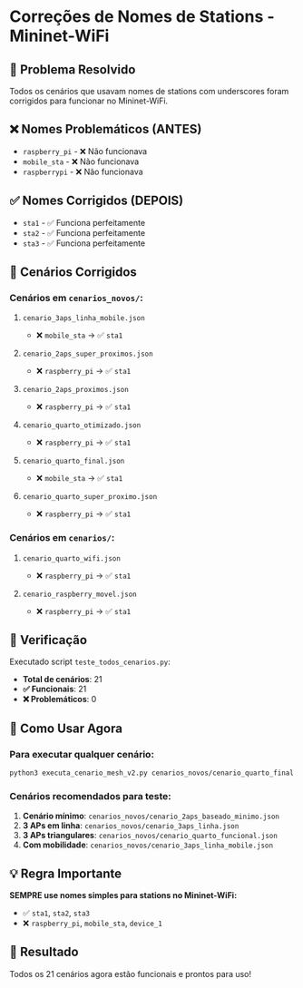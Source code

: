 # Correções de Nomes de Stations - Mininet-WiFi

## 🎯 Problema Resolvido
Todos os cenários que usavam nomes de stations com underscores foram corrigidos para funcionar no Mininet-WiFi.

## ❌ Nomes Problemáticos (ANTES)
- `raspberry_pi` - ❌ Não funcionava
- `mobile_sta` - ❌ Não funcionava  
- `raspberrypi` - ❌ Não funcionava

## ✅ Nomes Corrigidos (DEPOIS)
- `sta1` - ✅ Funciona perfeitamente
- `sta2` - ✅ Funciona perfeitamente
- `sta3` - ✅ Funciona perfeitamente

## 📁 Cenários Corrigidos

### Cenários em `cenarios_novos/`:
1. `cenario_3aps_linha_mobile.json`
   - ❌ `mobile_sta` → ✅ `sta1`

2. `cenario_2aps_super_proximos.json`
   - ❌ `raspberry_pi` → ✅ `sta1`

3. `cenario_2aps_proximos.json`
   - ❌ `raspberry_pi` → ✅ `sta1`

4. `cenario_quarto_otimizado.json`
   - ❌ `raspberry_pi` → ✅ `sta1`

5. `cenario_quarto_final.json`
   - ❌ `mobile_sta` → ✅ `sta1`

6. `cenario_quarto_super_proximo.json`
   - ❌ `raspberry_pi` → ✅ `sta1`

### Cenários em `cenarios/`:
1. `cenario_quarto_wifi.json`
   - ❌ `raspberry_pi` → ✅ `sta1`

2. `cenario_raspberry_movel.json`
   - ❌ `raspberry_pi` → ✅ `sta1`

## 🧪 Verificação
Executado script `teste_todos_cenarios.py`:
- **Total de cenários**: 21
- **✅ Funcionais**: 21
- **❌ Problemáticos**: 0

## 🚀 Como Usar Agora

### Para executar qualquer cenário:
```bash
python3 executa_cenario_mesh_v2.py cenarios_novos/cenario_quarto_final.json
```

### Cenários recomendados para teste:
1. **Cenário mínimo**: `cenarios_novos/cenario_2aps_baseado_minimo.json`
2. **3 APs em linha**: `cenarios_novos/cenario_3aps_linha.json`
3. **3 APs triangulares**: `cenarios_novos/cenario_quarto_funcional.json`
4. **Com mobilidade**: `cenarios_novos/cenario_3aps_linha_mobile.json`

## 💡 Regra Importante
**SEMPRE use nomes simples para stations no Mininet-WiFi:**
- ✅ `sta1`, `sta2`, `sta3`
- ❌ `raspberry_pi`, `mobile_sta`, `device_1`

## 🎉 Resultado
Todos os 21 cenários agora estão funcionais e prontos para uso! 